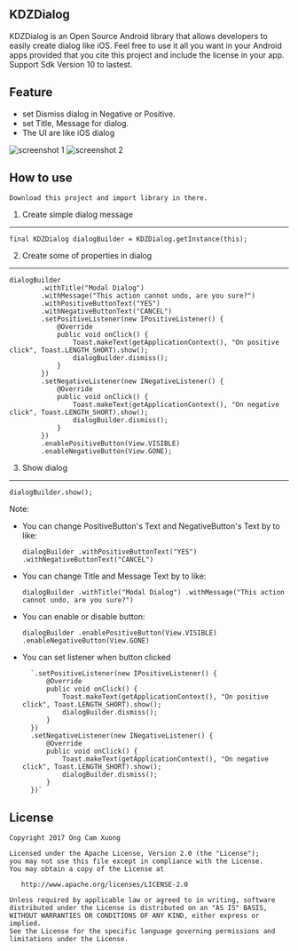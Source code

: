 KDZDialog
-----
KDZDialog is an Open Source Android library that allows developers to easily create dialog like iOS.
Feel free to use it all you want in your Android apps provided that you cite this project and include the license in your app.
Support Sdk Version 10 to lastest.

Feature
-----
- set Dismiss dialog in Negative or Positive.
- set Title, Message for dialog.
- The UI are like iOS dialog

![](https://github.com/ongcamxuong/KDZDialog/tree/master/screenshot/screenshot_0001.png "screenshot 1")
![](https://github.com/ongcamxuong/KDZDialog/tree/master/screenshot/screenshot_0002.png "screenshot 2")

How to use
-----
    Download this project and import library in there.

1. Create simple dialog message
-----
    final KDZDialog dialogBuilder = KDZDialog.getInstance(this);

2. Create some of properties in dialog
-----
	dialogBuilder
			.withTitle("Modal Dialog")
			.withMessage("This action cannot undo, are you sure?")
			.withPositiveButtonText("YES")
			.withNegativeButtonText("CANCEL")
			.setPositiveListener(new IPositiveListener() {
				@Override
				public void onClick() {
					Toast.makeText(getApplicationContext(), "On positive click", Toast.LENGTH_SHORT).show();
					dialogBuilder.dismiss();
				}
			})
			.setNegativeListener(new INegativeListener() {
				@Override
				public void onClick() {
					Toast.makeText(getApplicationContext(), "On negative click", Toast.LENGTH_SHORT).show();
					dialogBuilder.dismiss();
				}
			})
			.enablePositiveButton(View.VISIBLE)
			.enableNegativeButton(View.GONE);

3. Show dialog
-----
    dialogBuilder.show();

Note: 
- You can change PositiveButton's Text and NegativeButton's Text by to like:

    `dialogBuilder
                .withPositiveButtonText("YES")
                .withNegativeButtonText("CANCEL")`

- You can change Title and Message Text by to like:

    `dialogBuilder
                .withTitle("Modal Dialog")
                .withMessage("This action cannot undo, are you sure?")`
				
- You can enable or disable button:

    `dialogBuilder
                .enablePositiveButton(View.VISIBLE)
                .enableNegativeButton(View.GONE)`

- You can set listener when button clicked

		`.setPositiveListener(new IPositiveListener() {
			@Override
			public void onClick() {
				Toast.makeText(getApplicationContext(), "On positive click", Toast.LENGTH_SHORT).show();
				dialogBuilder.dismiss();
			}
		})
		.setNegativeListener(new INegativeListener() {
			@Override
			public void onClick() {
				Toast.makeText(getApplicationContext(), "On negative click", Toast.LENGTH_SHORT).show();
				dialogBuilder.dismiss();
			}
		})`
				
License
-------

    Copyright 2017 Ong Cam Xuong

    Licensed under the Apache License, Version 2.0 (the "License");
    you may not use this file except in compliance with the License.
    You may obtain a copy of the License at

       http://www.apache.org/licenses/LICENSE-2.0

    Unless required by applicable law or agreed to in writing, software
    distributed under the License is distributed on an "AS IS" BASIS,
    WITHOUT WARRANTIES OR CONDITIONS OF ANY KIND, either express or implied.
    See the License for the specific language governing permissions and
    limitations under the License.

